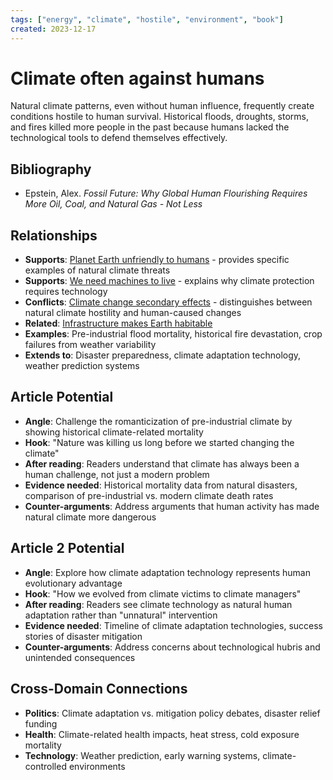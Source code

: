 ```yaml
---
tags: ["energy", "climate", "hostile", "environment", "book"]
created: 2023-12-17
---
```


# Climate often against humans

Natural climate patterns, even without human influence, frequently create conditions hostile to human survival. Historical floods, droughts, storms, and fires killed more people in the past because humans lacked the technological tools to defend themselves effectively.

## Bibliography

- Epstein, Alex. *Fossil Future: Why Global Human Flourishing Requires More Oil, Coal, and Natural Gas - Not Less*

## Relationships
- **Supports**: [Planet Earth unfriendly to humans](energy-earth-hostile-environment.md) - provides specific examples of natural climate threats
- **Supports**: [We need machines to live](energy-machines-survival.md) - explains why climate protection requires technology
- **Conflicts**: [Climate change secondary effects](energy-climate-secondary-effects.md) - distinguishes between natural climate hostility and human-caused changes
- **Related**: [Infrastructure makes Earth habitable](energy-infrastructure-habitable.md)
- **Examples**: Pre-industrial flood mortality, historical fire devastation, crop failures from weather variability
- **Extends to**: Disaster preparedness, climate adaptation technology, weather prediction systems

## Article Potential
- **Angle**: Challenge the romanticization of pre-industrial climate by showing historical climate-related mortality
- **Hook**: "Nature was killing us long before we started changing the climate"
- **After reading**: Readers understand that climate has always been a human challenge, not just a modern problem
- **Evidence needed**: Historical mortality data from natural disasters, comparison of pre-industrial vs. modern climate death rates
- **Counter-arguments**: Address arguments that human activity has made natural climate more dangerous

## Article 2 Potential
- **Angle**: Explore how climate adaptation technology represents human evolutionary advantage
- **Hook**: "How we evolved from climate victims to climate managers"
- **After reading**: Readers see climate technology as natural human adaptation rather than "unnatural" intervention
- **Evidence needed**: Timeline of climate adaptation technologies, success stories of disaster mitigation
- **Counter-arguments**: Address concerns about technological hubris and unintended consequences

## Cross-Domain Connections
- **Politics**: Climate adaptation vs. mitigation policy debates, disaster relief funding
- **Health**: Climate-related health impacts, heat stress, cold exposure mortality
- **Technology**: Weather prediction, early warning systems, climate-controlled environments